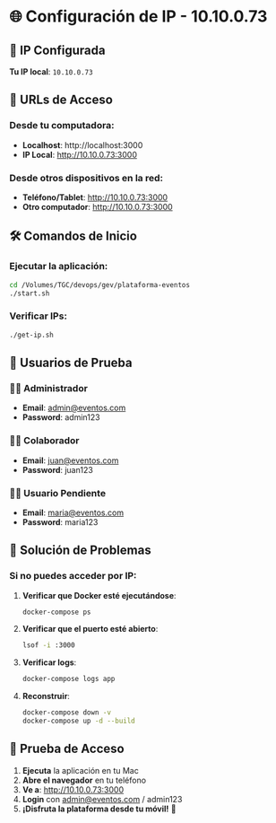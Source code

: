 # 🌐 Configuración de IP - 10.10.0.73

## 📍 IP Configurada
**Tu IP local**: `10.10.0.73`

## 🚀 URLs de Acceso

### Desde tu computadora:
- **Localhost**: http://localhost:3000
- **IP Local**: http://10.10.0.73:3000

### Desde otros dispositivos en la red:
- **Teléfono/Tablet**: http://10.10.0.73:3000
- **Otro computador**: http://10.10.0.73:3000

## 🛠️ Comandos de Inicio

### Ejecutar la aplicación:
```bash
cd /Volumes/TGC/devops/gev/plataforma-eventos
./start.sh
```

### Verificar IPs:
```bash
./get-ip.sh
```

## 👥 Usuarios de Prueba

### 👨‍💼 Administrador
- **Email**: admin@eventos.com
- **Password**: admin123

### 👨‍🏫 Colaborador
- **Email**: juan@eventos.com
- **Password**: juan123

### 👩‍⚕️ Usuario Pendiente
- **Email**: maria@eventos.com
- **Password**: maria123

## 🔧 Solución de Problemas

### Si no puedes acceder por IP:

1. **Verificar que Docker esté ejecutándose**:
   ```bash
   docker-compose ps
   ```

2. **Verificar que el puerto esté abierto**:
   ```bash
   lsof -i :3000
   ```

3. **Verificar logs**:
   ```bash
   docker-compose logs app
   ```

4. **Reconstruir**:
   ```bash
   docker-compose down -v
   docker-compose up -d --build
   ```

## 📱 Prueba de Acceso

1. **Ejecuta** la aplicación en tu Mac
2. **Abre el navegador** en tu teléfono
3. **Ve a**: http://10.10.0.73:3000
4. **Login** con admin@eventos.com / admin123
5. **¡Disfruta la plataforma desde tu móvil!** 📱

